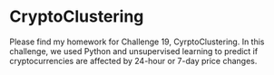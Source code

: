 # CryptoClustering
Please find my homework for Challenge 19, CyrptoClustering. 
In this challenge, we used Python and unsupervised learning to predict if cryptocurrencies are affected by 24-hour or 7-day price changes.

